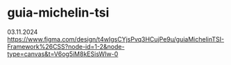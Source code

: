 # guia-michelin-tsi

03.11.2024 https://www.figma.com/design/t4wIgsCYjsPvq3HCujPe9u/guiaMichelinTSI-Framework%26CSS?node-id=1-2&node-type=canvas&t=V6og5iM8kESisWIw-0
